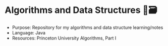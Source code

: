 # Algorithms and Data Structures 👾🗃️

- Purpose: Repository for my algorithms and data structure learning/notes
- Language: Java
- Resources: Princeton University Algorithms, Part I
